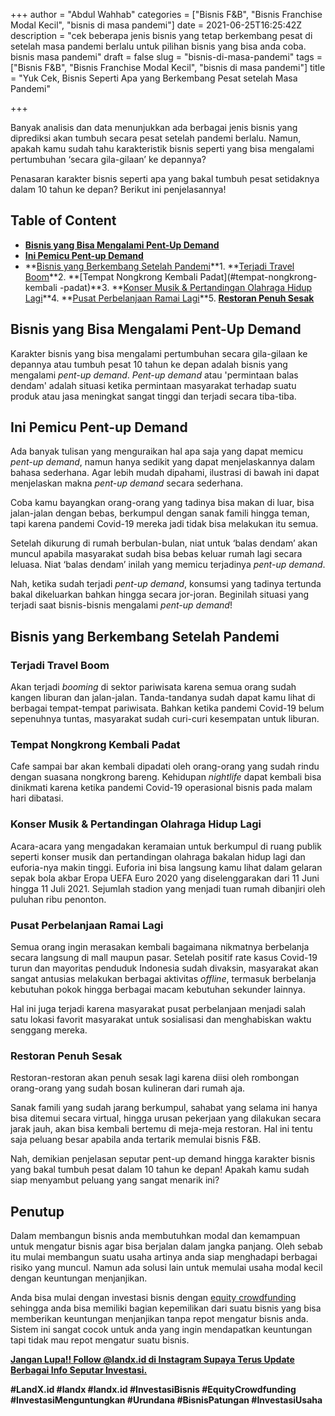 +++
author = "Abdul Wahhab"
categories = ["Bisnis F&B", "Bisnis Franchise Modal Kecil", "bisnis di masa pandemi"]
date = 2021-06-25T16:25:42Z
description = "cek beberapa jenis bisnis yang tetap berkembang pesat di setelah masa pandemi berlalu untuk pilihan bisnis yang bisa anda coba. bisnis masa pandemi"
draft = false
slug = "bisnis-di-masa-pandemi"
tags = ["Bisnis F&B", "Bisnis Franchise Modal Kecil", "bisnis di masa pandemi"]
title = "Yuk Cek, Bisnis Seperti Apa yang Berkembang Pesat setelah Masa Pandemi"

+++


Banyak analisis dan data menunjukkan ada berbagai jenis bisnis yang diprediksi akan tumbuh secara pesat setelah pandemi berlalu. Namun, apakah kamu sudah tahu karakteristik bisnis seperti yang bisa mengalami pertumbuhan ‘secara gila-gilaan’ ke depannya?

Penasaran karakter bisnis seperti apa yang bakal tumbuh pesat setidaknya dalam 10 tahun ke depan? Berikut ini penjelasannya!

## Table of Content

* **[Bisnis yang Bisa Mengalami Pent-Up Demand](#bisnis-yang-bisa-mengalami-pent-up-demand)**
* **[Ini Pemicu Pent-up Demand](#ini-pemicu-pent-up-demand)**
* **[Bisnis yang Berkembang Setelah Pandemi](#bisnis-yang-berkembang-setelah-pandemi)**1. **[Terjadi Travel Boom](#terjadi-travel-boom)**2. **[Tempat Nongkrong Kembali Padat](#tempat-nongkrong-kembali -padat)**3. **[Konser Musik & Pertandingan Olahraga Hidup Lagi](#konser-musik-pertandingan-olahraga-hidup-lagi)**4. **[Pusat Perbelanjaan Ramai Lagi](#pusat-perbelanjaan-ramai-lagi)**5. ******[Restoran Penuh Sesak](#restoran-penuh-sesak)******

## Bisnis yang Bisa Mengalami Pent-Up Demand

Karakter bisnis yang bisa mengalami pertumbuhan secara gila-gilaan ke depannya atau tumbuh pesat 10 tahun ke depan adalah bisnis yang mengalami _pent-up demand_. _Pent-up demand_ atau 'permintaan balas dendam' adalah situasi ketika permintaan masyarakat terhadap suatu produk atau jasa meningkat sangat tinggi dan terjadi secara tiba-tiba.

## Ini Pemicu Pent-up Demand

Ada banyak tulisan yang menguraikan hal apa saja yang dapat memicu _pent-up demand_, namun hanya sedikit yang dapat menjelaskannya dalam bahasa sederhana. Agar lebih mudah dipahami, ilustrasi di bawah ini dapat menjelaskan makna _pent-up demand_ secara sederhana.

Coba kamu bayangkan orang-orang yang tadinya bisa makan di luar, bisa jalan-jalan dengan bebas, berkumpul dengan sanak famili hingga teman, tapi karena pandemi Covid-19 mereka jadi tidak bisa melakukan itu semua.

Setelah dikurung di rumah berbulan-bulan, niat untuk ‘balas dendam’ akan muncul apabila masyarakat sudah bisa bebas keluar rumah lagi secara leluasa. Niat ‘balas dendam’ inilah yang memicu terjadinya _pent-up demand_.

Nah, ketika sudah terjadi _pent-up demand_, konsumsi yang tadinya tertunda bakal dikeluarkan bahkan hingga secara jor-joran. Beginilah situasi yang terjadi saat bisnis-bisnis mengalami _pent-up demand_!

## Bisnis yang Berkembang Setelah Pandemi

### Terjadi Travel Boom

Akan terjadi _booming_ di sektor pariwisata karena semua orang sudah kangen liburan dan jalan-jalan. Tanda-tandanya sudah dapat kamu lihat di berbagai tempat-tempat pariwisata. Bahkan ketika pandemi Covid-19 belum sepenuhnya tuntas, masyarakat sudah curi-curi kesempatan untuk liburan.

### Tempat Nongkrong Kembali Padat

Cafe sampai bar akan kembali dipadati oleh orang-orang yang sudah rindu dengan suasana nongkrong bareng. Kehidupan _nightlife_ dapat kembali bisa dinikmati karena ketika pandemi Covid-19 operasional bisnis pada malam hari dibatasi.

### Konser Musik & Pertandingan Olahraga Hidup Lagi

Acara-acara yang mengadakan keramaian untuk berkumpul di ruang publik seperti konser musik dan pertandingan olahraga bakalan hidup lagi dan euforia-nya makin tinggi. Euforia ini bisa langsung kamu lihat dalam gelaran sepak bola akbar Eropa UEFA Euro 2020 yang diselenggarakan dari 11 Juni hingga 11 Juli 2021. Sejumlah stadion yang menjadi tuan rumah dibanjiri oleh puluhan ribu penonton.

### Pusat Perbelanjaan Ramai Lagi

Semua orang ingin merasakan kembali bagaimana nikmatnya berbelanja secara langsung di mall maupun pasar. Setelah positif rate kasus Covid-19 turun dan mayoritas penduduk Indonesia sudah divaksin, masyarakat akan sangat antusias melakukan berbagai aktivitas _offline_, termasuk berbelanja kebutuhan pokok hingga berbagai macam kebutuhan sekunder lainnya.

Hal ini juga terjadi karena masyarakat pusat perbelanjaan menjadi salah satu lokasi favorit masyarakat untuk sosialisasi dan menghabiskan waktu senggang mereka.

### Restoran Penuh Sesak

Restoran-restoran akan penuh sesak lagi karena diisi oleh rombongan orang-orang yang sudah bosan kulineran dari rumah aja.

Sanak famili yang sudah jarang berkumpul, sahabat yang selama ini hanya bisa ditemui secara virtual, hingga urusan pekerjaan yang dilakukan secara jarak jauh, akan bisa kembali bertemu di meja-meja restoran. Hal ini tentu saja peluang besar apabila anda tertarik memulai bisnis F&B.

Nah, demikian penjelasan seputar pent-up demand hingga karakter bisnis yang bakal tumbuh pesat dalam 10 tahun ke depan! Apakah kamu sudah siap menyambut peluang yang sangat menarik ini?

## Penutup

Dalam membangun bisnis anda membutuhkan modal dan kemampuan untuk mengatur bisnis agar bisa berjalan dalam jangka panjang. Oleh sebab itu mulai membangun suatu usaha artinya  anda siap menghadapi berbagai risiko yang muncul. Namun ada solusi lain untuk memulai usaha modal kecil dengan keuntungan menjanjikan.

Anda bisa mulai dengan investasi bisnis dengan [equity crowdfunding](https://landx.id/) sehingga anda bisa memiliki bagian kepemilikan dari suatu bisnis yang bisa memberikan  keuntungan menjanjikan tanpa repot mengatur bisnis anda. Sistem ini sangat cocok untuk anda yang ingin mendapatkan keuntungan tapi tidak mau repot mengatur suatu bisnis.

**[Jangan Lupa!! Follow @landx.id di Instagram Supaya Terus Update Berbagai Info Seputar Investasi.](https://landx.id/)**

**#LandX.id    #landx         #landx.id    #InvestasiBisnis    #EquityCrowdfunding    #InvestasiMenguntungkan    #Urundana    #BisnisPatungan    #InvestasiUsaha**

